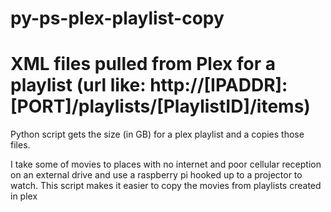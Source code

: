 # py-ps-plex-playlist-copy
# XML files pulled from Plex for a playlist (url like: http://[IPADDR]:[PORT]/playlists/[PlaylistID]/items)

Python script gets the size (in GB) for a plex playlist and a copies those files.

I take some of movies to places with no internet and poor cellular reception on an external drive and use a raspberry pi hooked up to a projector to watch. This script makes it easier to copy the movies from playlists created in plex
